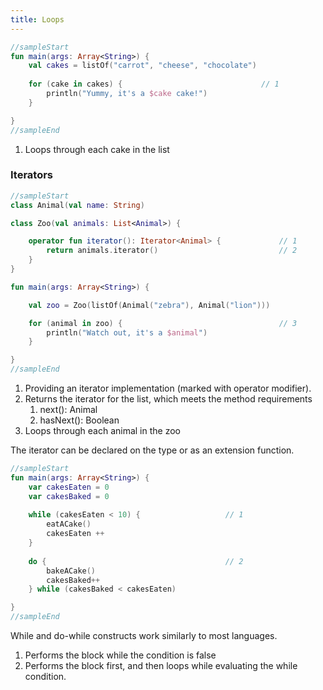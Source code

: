 ```yaml
---
title: Loops
---
```


    
<div class="sample" markdown="1">

```kotlin
//sampleStart
fun main(args: Array<String>) {
    val cakes = listOf("carrot", "cheese", "chocolate")
    
    for (cake in cakes) {                               // 1
        println("Yummy, it's a $cake cake!")
    }

}
//sampleEnd
```

</div>

1. Loops through each cake in the list

### Iterators

<div class="sample" markdown="1">

```kotlin
//sampleStart
class Animal(val name: String)

class Zoo(val animals: List<Animal>) {

    operator fun iterator(): Iterator<Animal> {             // 1
        return animals.iterator()                           // 2
    }
}

fun main(args: Array<String>) {

    val zoo = Zoo(listOf(Animal("zebra"), Animal("lion")))

    for (animal in zoo) {                                   // 3
        println("Watch out, it's a $animal")
    }

}
//sampleEnd
```

</div>




1. Providing an iterator implementation (marked with operator modifier).
2. Returns the iterator for the list, which meets the method requirements
    1. next(): Animal
    2. hasNext(): Boolean
3. Loops through each animal in the zoo

The iterator can be declared on the type or as an extension function.

<div class="sample" markdown="1">

```kotlin
//sampleStart
fun main(args: Array<String>) {
    var cakesEaten = 0
    var cakesBaked = 0
    
    while (cakesEaten < 10) {                   // 1
        eatACake()
        cakesEaten ++
    }
    
    do {                                        // 2
        bakeACake()
        cakesBaked++
    } while (cakesBaked < cakesEaten)

}
//sampleEnd
```

</div>

While and do-while constructs work similarly to most languages.

1. Performs the block while the condition is false
2. Performs the block first, and then loops while evaluating the while condition.

    
    
